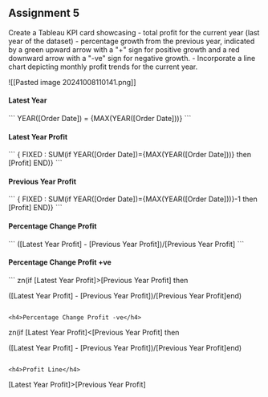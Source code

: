 
<h2>Assignment 5</h2>
Create a Tableau KPI card showcasing
-  total profit for the current year (last year of the dataset)
- percentage growth from the previous year, indicated by a green upward arrow
  with a &quot;+&quot; sign for positive growth and a red downward arrow with a &quot;-ve&quot; sign for negative growth.
-  Incorporate a line chart depicting monthly profit trends for the current year.

![[Pasted image 20241008110141.png]]



<h4>Latest Year</h4>
``` 
YEAR([Order Date]) = {MAX(YEAR([Order Date]))}
```

<h4>Latest Year Profit</h4>
```
{ FIXED : SUM(if YEAR([Order Date])={MAX(YEAR([Order Date]))} then [Profit] END)}
``` 

<h4>Previous Year Profit</h4>
```
{ FIXED : SUM(if YEAR([Order Date])={MAX(YEAR([Order Date]))}-1 then [Profit] END)}
```


<h4>Percentage  Change Profit</h4>
```
([Latest Year Profit] - [Previous Year Profit])/[Previous Year Profit]
```

<h4>Percentage Change Profit +ve</h4>
```
zn(if [Latest Year Profit]>[Previous Year Profit]
then

([Latest Year Profit] - [Previous Year Profit])/[Previous Year Profit]end)
```

<h4>Percentage Change Profit -ve</h4>
```
zn(if [Latest Year Profit]<[Previous Year Profit]
then

([Latest Year Profit] - [Previous Year Profit])/[Previous Year Profit]end)
```

<h4>Profit Line</h4>
```
[Latest Year Profit]>[Previous Year Profit]
```

